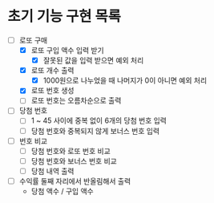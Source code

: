 # 초기 기능 구현 목록

- [ ] 로또 구매
  - [x] 로또 구입 액수 입력 받기
    - [x] 잘못된 값을 입력 받으면 예외 처리
  - [x] 로또 개수 출력
    - [x] 1000원으로 나누었을 때 나머지가 0이 아니면 예외 처리
  - [x] 로또 번호 생성
  - [ ] 로또 번호는 오름차순으로 출력
- [ ] 당첨 번호
  - [ ] 1 ~ 45 사이에 중복 없이 6개의 당첨 번호 입력
  - [ ] 당첨 번호와 중복되지 않게 보너스 번호 입력
- [ ] 번호 비교
  - [ ] 당첨 번호와 로또 번호 비교
  - [ ] 당첨 번호와 보너스 번호 비교
  - [ ] 당첨 내역 출력
- [ ] 수익률 둘째 자리에서 반올림해서 출력
  - 당첨 액수 / 구입 액수